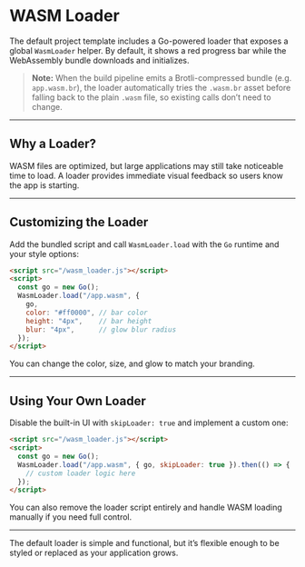 # WASM Loader

The default project template includes a Go-powered loader that exposes a global `WasmLoader` helper. By default, it shows a red progress bar while the WebAssembly bundle downloads and initializes.

> **Note:** When the build pipeline emits a Brotli-compressed bundle (e.g. `app.wasm.br`), the loader automatically tries the `.wasm.br` asset before falling back to the plain `.wasm` file, so existing calls don’t need to change.

---

## Why a Loader?

WASM files are optimized, but large applications may still take noticeable time to load. A loader provides immediate visual feedback so users know the app is starting.

---

## Customizing the Loader

Add the bundled script and call `WasmLoader.load` with the `Go` runtime and your style options:

```html
<script src="/wasm_loader.js"></script>
<script>
  const go = new Go();
  WasmLoader.load("/app.wasm", {
    go,
    color: "#ff0000", // bar color
    height: "4px",    // bar height
    blur: "4px",      // glow blur radius
  });
</script>
```

You can change the color, size, and glow to match your branding.

---

## Using Your Own Loader

Disable the built-in UI with `skipLoader: true` and implement a custom one:

```html
<script src="/wasm_loader.js"></script>
<script>
  const go = new Go();
  WasmLoader.load("/app.wasm", { go, skipLoader: true }).then(() => {
    // custom loader logic here
  });
</script>
```

You can also remove the loader script entirely and handle WASM loading manually if you need full control.

---

The default loader is simple and functional, but it’s flexible enough to be styled or replaced as your application grows.

